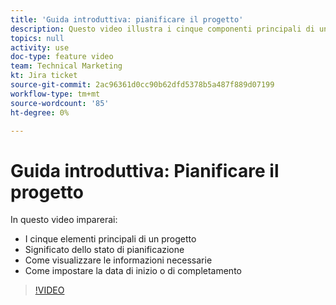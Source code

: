 ```yaml
---
title: 'Guida introduttiva: pianificare il progetto'
description: Questo video illustra i cinque componenti principali di un progetto, il significato dello stato di pianificazione, la modalità di visualizzazione per visualizzare le informazioni necessarie e la modalità di impostazione della data di inizio o di completamento.
topics: null
activity: use
doc-type: feature video
team: Technical Marketing
kt: Jira ticket
source-git-commit: 2ac96361d0cc90b62dfd5378b5a487f889d07199
workflow-type: tm+mt
source-wordcount: '85'
ht-degree: 0%

---
```


# Guida introduttiva: Pianificare il progetto

In questo video imparerai:

* I cinque elementi principali di un progetto
* Significato dello stato di pianificazione
* Come visualizzare le informazioni necessarie
* Come impostare la data di inizio o di completamento

>[!VIDEO](https://video.tv.adobe.com/v/335086/?quality=12)